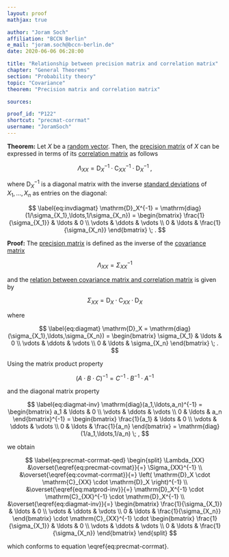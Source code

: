 ```yaml
---
layout: proof
mathjax: true

author: "Joram Soch"
affiliation: "BCCN Berlin"
e_mail: "joram.soch@bccn-berlin.de"
date: 2020-06-06 06:28:00

title: "Relationship between precision matrix and correlation matrix"
chapter: "General Theorems"
section: "Probability theory"
topic: "Covariance"
theorem: "Precision matrix and correlation matrix"

sources:

proof_id: "P122"
shortcut: "precmat-corrmat"
username: "JoramSoch"
---
```



**Theorem:** Let $X$ be a [random vector](/D/rvec). Then, the [precision matrix](/D/precmat) of $X$ can be expressed in terms of its [correlation matrix](/D/corrmat) as follows

$$ \label{eq:precmat-corrmat}
\Lambda_{XX} = \mathrm{D}_X^{-1} \cdot \mathrm{C}_{XX}^{-1} \cdot \mathrm{D}_X^{-1} \; ,
$$

where $\mathrm{D}_X^{-1}$ is a diagonal matrix with the inverse [standard deviations](/D/std) of $X_1, \ldots, X_n$ as entries on the diagonal:

$$ \label{eq:invdiagmat}
\mathrm{D}_X^{-1} = \mathrm{diag}(1/\sigma_{X_1},\ldots,1/\sigma_{X_n}) =
\begin{bmatrix}
\frac{1}{\sigma_{X_1}} & \ldots & 0 \\
\vdots & \ddots & \vdots \\
0 & \ldots & \frac{1}{\sigma_{X_n}}
\end{bmatrix} \; .
$$


**Proof:** The [precision matrix](/D/precmat) is defined as the inverse of the [covariance matrix](/D/covmat)

$$ \label{eq:precmat-covmat}
\Lambda_{XX} = \Sigma_{XX}^{-1}
$$

and the [relation between covariance matrix and correlation matrix](/P/covmat-corrmat) is given by

$$ \label{eq:covmat-corrmat}
\Sigma_{XX} = \mathrm{D}_X \cdot \mathrm{C}_{XX} \cdot \mathrm{D}_X
$$

where

$$ \label{eq:diagmat}
\mathrm{D}_X = \mathrm{diag}(\sigma_{X_1},\ldots,\sigma_{X_n}) =
\begin{bmatrix}
\sigma_{X_1} & \ldots & 0 \\
\vdots & \ddots & \vdots \\
0 & \ldots & \sigma_{X_n}
\end{bmatrix} \; .
$$

Using the matrix product property

$$ \label{eq:matprod-inv}
\left(A \cdot B \cdot C\right)^{-1} = C^{-1} \cdot B^{-1} \cdot A^{-1}
$$

and the diagonal matrix property

$$ \label{eq:diagmat-inv}
\mathrm{diag}(a_1,\ldots,a_n)^{-1} =
\begin{bmatrix}
a_1 & \ldots & 0 \\
\vdots & \ddots & \vdots \\
0 & \ldots & a_n
\end{bmatrix}^{-1} =
\begin{bmatrix}
\frac{1}{a_1} & \ldots & 0 \\
\vdots & \ddots & \vdots \\
0 & \ldots & \frac{1}{a_n}
\end{bmatrix} =
\mathrm{diag}(1/a_1,\ldots,1/a_n) \; ,
$$

we obtain

$$ \label{eq:precmat-corrmat-qed}
\begin{split}
\Lambda_{XX} &\overset{\eqref{eq:precmat-covmat}}{=} \Sigma_{XX}^{-1} \\
&\overset{\eqref{eq:covmat-corrmat}}{=} \left( \mathrm{D}_X \cdot \mathrm{C}_{XX} \cdot \mathrm{D}_X \right)^{-1} \\
&\overset{\eqref{eq:matprod-inv}}{=} \mathrm{D}_X^{-1} \cdot \mathrm{C}_{XX}^{-1} \cdot \mathrm{D}_X^{-1} \\
&\overset{\eqref{eq:diagmat-inv}}{=}
\begin{bmatrix}
\frac{1}{\sigma_{X_1}} & \ldots & 0 \\
\vdots & \ddots & \vdots \\
0 & \ldots & \frac{1}{\sigma_{X_n}}
\end{bmatrix} \cdot
\mathrm{C}_{XX}^{-1} \cdot
\begin{bmatrix}
\frac{1}{\sigma_{X_1}} & \ldots & 0 \\
\vdots & \ddots & \vdots \\
0 & \ldots & \frac{1}{\sigma_{X_n}}
\end{bmatrix}
\end{split}
$$

which conforms to equation \eqref{eq:precmat-corrmat}.
